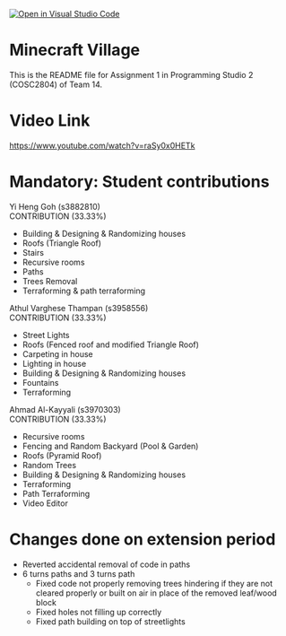 [![Open in Visual Studio Code](https://classroom.github.com/assets/open-in-vscode-718a45dd9cf7e7f842a935f5ebbe5719a5e09af4491e668f4dbf3b35d5cca122.svg)](https://classroom.github.com/online_ide?assignment_repo_id=10917396&assignment_repo_type=AssignmentRepo)
# Minecraft Village
This is the README file for Assignment 1 in Programming Studio 2 (COSC2804) of Team 14.

# Video Link
https://www.youtube.com/watch?v=raSy0x0HETk

# Mandatory: Student contributions
Yi Heng Goh (s3882810)<br/>
CONTRIBUTION (33.33%)
- Building & Designing & Randomizing houses
- Roofs (Triangle Roof)
- Stairs 
- Recursive rooms
- Paths
- Trees Removal
- Terraforming & path terraforming

Athul Varghese Thampan (s3958556)<br/>
CONTRIBUTION (33.33%)
- Street Lights
- Roofs (Fenced roof and modified Triangle Roof)
- Carpeting in house
- Lighting in house
- Building & Designing & Randomizing houses
- Fountains
- Terraforming

Ahmad Al-Kayyali (s3970303)<br/>
CONTRIBUTION (33.33%)
- Recursive rooms
- Fencing and Random Backyard (Pool & Garden)
- Roofs (Pyramid Roof)
- Random Trees
- Building & Designing & Randomizing houses
- Terraforming
- Path Terraforming
- Video Editor 


# Changes done on extension period

- Reverted accidental removal of code in paths
- 6 turns paths and 3 turns path
    - Fixed code not properly removing trees hindering  if they are not cleared properly or built on air in place of the removed leaf/wood block
    - Fixed holes not filling up correctly 
    - Fixed path building on top of streetlights